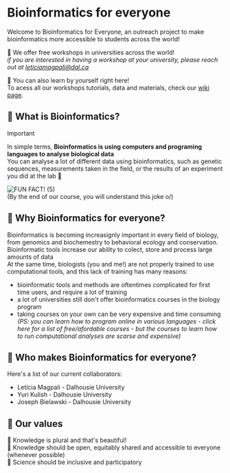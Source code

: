 # Bioinformatics for everyone

Welcome to Bioinformatics for Everyone, an outreach project to make bioinformatics more accessible to students across the world! <br>

🦋 We offer free workshops in universities across the world! <br>
_if you are interested in having a workshop at your university, please reach out at leticiamagpali@dal.ca <br>_

🦋 You can also learn by yourself right here! <br>
To acess all our workshops tutorials, data and materials, check our [wiki page](https://github.com/leticiamagpali/bioinformatics-for-everyone/wiki).

## 🍄 What is Bioinformatics? ##
> [!IMPORTANT]
> In simple terms, **Bioinformatics is using computers and programing languages to analyse biological data** <br>
> You can analyse a lot of different data using bioinformatics, such as genetic sequences, measurements taken in the field, or the results of an experiment you did at the lab 🧬

![FUN FACT! (5)](https://github.com/user-attachments/assets/d013a06d-c62d-4fe9-89eb-4ea085aed1e2) <br>
(By the end of our course, you will understand this joke o/)


## 🍄 Why Bioinformatics for everyone? ##
Bioinformatics is becoming increasignly important in every field of biology, from genomics and biochemestry to behavioral ecology and conservation. <br>
Bioinformatic tools increase our ability to colect, store and process large amounts of data <br>
At the same time, biologists (you and me!) are not properly trained to use computational tools, and this lack of training has many reasons:
* bioinformatic tools and methods are oftentimes complicated for first time users, and require a lot of training
* a lot of universities still don't offer bioinformatics courses in the biology program
* taking courses on your own can be very expensive and time consuming <br>
  _(PS: you can learn how to program online in various languages - click here for a list of free/afordable courses - but the courses to learn how to run computational analyses are scarse and expensive)_

## 🍄 Who makes Bioinformatics for everyone? ##

Here's a list of our current collaborators:
* Letícia Magpali - Dalhousie University
* Yuri Kulish - Dalhousie University
* Joseph Bielawski - Dalhousie University

## 🍄 Our values ##

🦋 Knowledge is plural and that's beautiful! <br>
🦋 Knowledge should be open, equitably shared and accessible to everyone (whenever possible) <br>
🦋 Science should be inclusive and participatory

